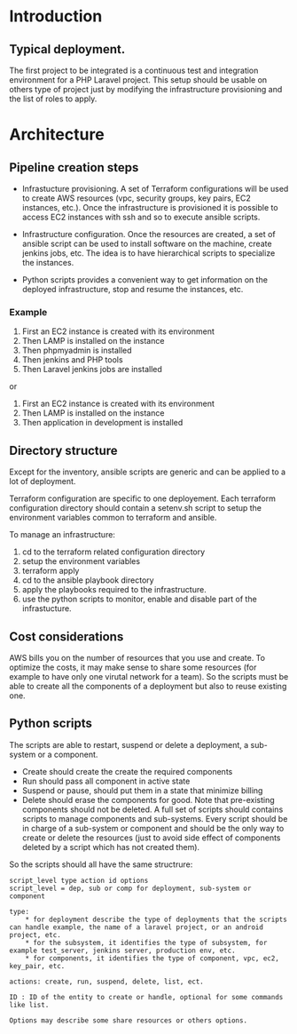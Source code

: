 # Introduction

## Typical deployment.

The first project to be integrated is a continuous test and integration environment for a PHP Laravel project. This setup should be usable on others type of project just by modifying the infrastructure provisioning and the list of roles to apply.

# Architecture

## Pipeline creation steps

- Infrastucture provisioning. A set of Terraform configurations will be used to create AWS resources (vpc, security groups, key pairs, EC2 instances, etc.). Once the infrastructure is provisioned it is possible to access EC2 instances with ssh and so to execute ansible scripts.

- Infrastructure configuration. Once the resources are created, a set of ansible script can be used to install software on the machine, create jenkins jobs, etc. The idea is to have hierarchical scripts to specialize the instances.

- Python scripts provides a convenient way to get information on the deployed infrastructure, stop and resume the instances, etc.


### Example

1. First an EC2 instance is created with its environment
1. Then LAMP is installed on the instance
1. Then phpmyadmin is installed
1. Then jenkins and PHP tools
1. Then Laravel jenkins jobs are installed

or 
1. First an EC2 instance is created with its environment
1. Then LAMP is installed on the instance
1. Then application in development is installed

## Directory structure

Except for the inventory, ansible scripts are generic and can be applied to a lot of deployment.

Terraform configuration are specific to one deployement. Each terraform configuration directory should contain a setenv.sh script to setup the environment variables common to terraform and ansible.

To manage an infrastructure:

1. cd to the terraform related configuration directory
1. setup the environment variables
1. terraform apply
1. cd to the ansible playbook directory
1. apply the playbooks required to the infrastructure.
1. use the python scripts to monitor, enable and disable part of the infrastucture.

## Cost considerations

AWS bills you on the number of resources that you use and create. To optimize the costs, it may make sense to share some resources (for example to have only one virutal network for a team). So the scripts must be able to create all the components of a deployment but also to reuse existing one.

## Python scripts

The scripts are able to restart, suspend or delete a deployment, a sub-system or a component.

* Create should create the create the required components
* Run should pass all component in active state
* Suspend or pause, should put them in a state that minimize billing
* Delete should erase the components for good. Note that pre-existing components should not be deleted. A full set of scripts should contains scripts to manage components and sub-systems. Every script should be in charge of a sub-system or component and should be the only way to create or delete the resources (just to avoid side effect of components deleted by a script which has not created them).

So the scripts should all have the same structrure:

    script_level type action id options
    script_level = dep, sub or comp for deployment, sub-system or component

    type:
        * for deployment describe the type of deployments that the scripts can handle example, the name of a laravel project, or an android project, etc.
        * for the subsystem, it identifies the type of subsystem, for example test_server, jenkins server, production env, etc.
        * for components, it identifies the type of component, vpc, ec2, key_pair, etc.

    actions: create, run, suspend, delete, list, ect.

    ID : ID of the entity to create or handle, optional for some commands like list.

    Options may describe some share resources or others options.

